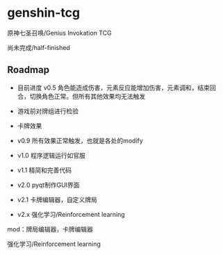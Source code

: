 # genshin-tcg
原神七圣召唤/Genius Invokation TCG

尚未完成/half-finished

## Roadmap

* 目前进度 v0.5 角色能造成伤害，元素反应能增加伤害，元素调和，结束回合，切换角色正常。但所有其他效果均无法触发

* 游戏前对牌组进行检验

* 卡牌效果

* v0.9 所有效果正常触发，也就是各处的modify

* v1.0 程序逻辑运行如官服

* v1.1 精简和完善代码

* v2.0 pyqt制作GUI界面

* v2.1 卡牌编辑器，自定义牌局

* v2.x 强化学习/Reinforcement learning


mod：牌局编辑器，卡牌编辑器

强化学习/Reinforcement learning

